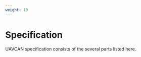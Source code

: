 ```yaml
---
weight: 10
---
```


# Specification

UAVCAN specification consists of the several parts listed here.
